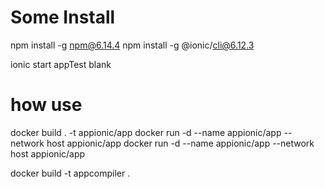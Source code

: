 # Some Install 
 npm install -g npm@6.14.4
 npm install -g @ionic/cli@6.12.3

 ionic start appTest blank


# how use
 
docker build . -t appionic/app
docker run -d --name appionic/app --network host appionic/app
docker run -d --name appionic/app --network host appionic/app

docker build -t appcompiler .

